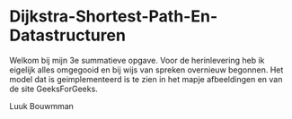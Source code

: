 # Dijkstra-Shortest-Path-En-Datastructuren
Welkom bij mijn 3e summatieve opgave.
Voor de herinlevering heb ik eigelijk alles omgegooid en bij wijs van spreken overnieuw begonnen.
Het model dat is geimplementeerd is te zien in het mapje afbeeldingen en van de site GeeksForGeeks.

Luuk Bouwmman
